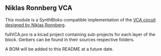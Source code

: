 ## Niklas Ronnberg VCA

This module is a SynthBloks-compatible implementation of the [VCA circuit designed by Niklas Ronnberg](http://familjenronnberg.se/~niklas/diy/eurorack/vca/).

fullVCA.pro is a kicad project containing sub-projects for each layer of the block.
Gerbers can be found in their sources respective folders.

A BOM will be added to this README at a future date.
